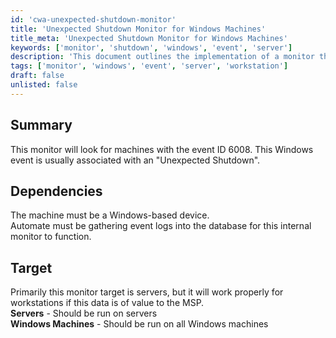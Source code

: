 ```yaml
---
id: 'cwa-unexpected-shutdown-monitor'
title: 'Unexpected Shutdown Monitor for Windows Machines'
title_meta: 'Unexpected Shutdown Monitor for Windows Machines'
keywords: ['monitor', 'shutdown', 'windows', 'event', 'server']
description: 'This document outlines the implementation of a monitor that detects unexpected shutdowns on Windows machines by tracking event ID 6008. It details the dependencies required for the monitor to function effectively and identifies the target devices for monitoring, primarily focusing on servers but also applicable to workstations if necessary.'
tags: ['monitor', 'windows', 'event', 'server', 'workstation']
draft: false
unlisted: false
---
```

## Summary

This monitor will look for machines with the event ID 6008. This Windows event is usually associated with an "Unexpected Shutdown".

## Dependencies

The machine must be a Windows-based device.  
Automate must be gathering event logs into the database for this internal monitor to function.

## Target

Primarily this monitor target is servers, but it will work properly for workstations if this data is of value to the MSP.  
**Servers** - Should be run on servers  
**Windows Machines** - Should be run on all Windows machines  



